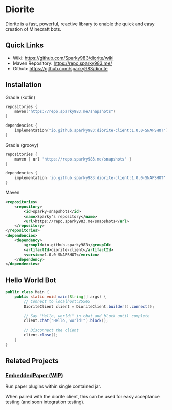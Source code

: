 # Diorite

Diorite is a fast, powerful, reactive library to enable the quick and easy creation of Minecraft
bots.

## Quick Links

- Wiki: https://github.com/Sparky983/diorite/wiki
- Maven Repository: https://repo.sparky983.me/
- Github: https://github.com/sparky983/diorite

## Installation

Gradle (kotlin)

```kotlin
repositories {
    maven("https://repo.sparky983.me/snapshots")
}

dependencies {
    implementation("io.github.sparky983:diorite-client:1.0.0-SNAPSHOT")
}
```

Gradle (groovy)

```groovy
repositories {
    maven { url 'https://repo.sparky983.me/snapshots' }
}

dependencies {
    implementation 'io.github.sparky983:diorite-client:1.0.0-SNAPSHOT'
}
```

Maven

```xml
<repositories>
    <repository>
        <id>sparky-snapshots</id>
        <name>Sparky's repository</name>
        <url>https://repo.sparky983.me/snapshots</url>
    </repository>
</repositories>
<dependencies>
    <dependency>
        <groupId>io.github.sparky983</groupId>
        <artifactId>diorite-client</artifactId>
        <version>1.0.0-SNAPSHOT</version>
    </dependency>
</dependencies>
```

## Hello World Bot

```java
public class Main {
    public static void main(String[] args) {
        // Connect to localhost:25565
        DioriteClient client = DioriteClient.builder().connect();
        
        // Say "Hello, world!" in chat and block until complete
        client.chat("Hello, world!").block();
        
        // Disconnect the client
        client.close();
    }
}
```

## Related Projects

### [EmbeddedPaper (WIP)](https://github.com/Sparky983/EmbeddedPaper)

Run paper plugins within single contained jar.

When paired with the diorite client, this can be used for easy acceptance testing (and soon
integration testing). 
